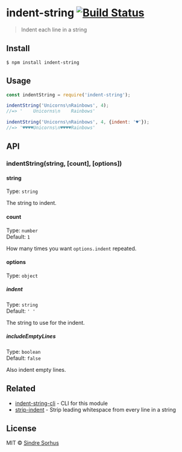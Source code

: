 # indent-string [![Build Status](https://travis-ci.org/sindresorhus/indent-string.svg?branch=master)](https://travis-ci.org/sindresorhus/indent-string)

> Indent each line in a string

## Install

```
$ npm install indent-string
```

## Usage

```js
const indentString = require('indent-string');

indentString('Unicorns\nRainbows', 4);
//=> '    Unicorns\n    Rainbows'

indentString('Unicorns\nRainbows', 4, {indent: '♥'});
//=> '♥♥♥♥Unicorns\n♥♥♥♥Rainbows'
```

## API

### indentString(string, \[count\], \[options\])

#### string

Type: `string`

The string to indent.

#### count

Type: `number`<br>
Default: `1`

How many times you want `options.indent` repeated.

#### options

Type: `object`

##### indent

Type: `string`<br>
Default: `' '`

The string to use for the indent.

##### includeEmptyLines

Type: `boolean`<br>
Default: `false`

Also indent empty lines.

## Related

- [indent-string-cli](https://github.com/sindresorhus/indent-string-cli) - CLI for this module
- [strip-indent](https://github.com/sindresorhus/strip-indent) - Strip leading whitespace from every line in a string

## License

MIT © [Sindre Sorhus](https://sindresorhus.com)
